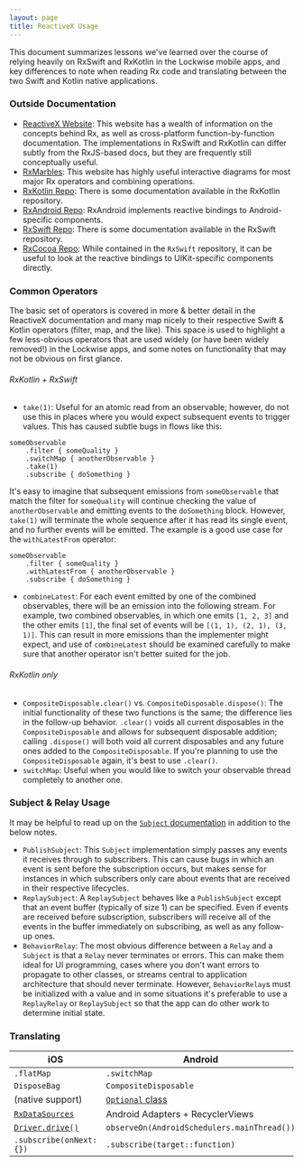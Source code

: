 ```yaml
---
layout: page
title: ReactiveX Usage
---
```


This document summarizes lessons we've learned over the course of relying heavily on RxSwift and RxKotlin in the Lockwise mobile apps, and key differences to note when reading Rx code and translating between the two Swift and Kotlin native applications.

### Outside Documentation

* [ReactiveX Website](http://www.reactivex.io): This website has a wealth of information on the concepts behind Rx, as well as cross-platform function-by-function documentation. The implementations in RxSwift and RxKotlin can differ subtly from the RxJS-based docs, but they are frequently still conceptually useful.
* [RxMarbles](https://rxmarbles.com/): This website has highly useful interactive diagrams for most major Rx operators and combining operations.
* [RxKotlin Repo](https://github.com/ReactiveX/RxKotlin): There is some documentation available in the RxKotlin repository.
* [RxAndroid Repo](https://github.com/ReactiveX/RxAndroid): RxAndroid implements reactive bindings to Android-specific components.
* [RxSwift Repo](https://github.com/ReactiveX/RxSwift): There is some documentation available in the RxSwift repository.
* [RxCocoa Repo](https://github.com/ReactiveX/RxSwift/tree/master/RxCocoa): While contained in the `RxSwift` repository, it can be useful to look at the reactive bindings to UIKit-specific components directly.

### Common Operators

The basic set of operators is covered in more & better detail in the ReactiveX documentation and many map nicely to their respective Swift & Kotlin operators (filter, map, and the like). This space is used to highlight a few less-obvious operators that are used widely (or have been widely removed!) in the Lockwise apps, and some notes on functionality that may not be obvious on first glance.

###### RxKotlin + RxSwift
* `take(1)`: Useful for an atomic read from an observable; however, do not use this in places where you would expect subsequent events to trigger values. This has caused subtle bugs in flows like this:
```
someObservable
    .filter { someQuality }
    .switchMap { anotherObservable }
    .take(1)
    .subscribe { doSomething }
```
It's easy to imagine that subsequent emissions from `someObservable` that match the filter for `someQuality` will continue checking the value of `anotherObservable` and emitting events to the `doSomething` block. However, `take(1)` will terminate the whole sequence after it has read its single event, and no further events will be emitted. The example is a good use case for the `withLatestFrom` operator:
```
someObservable
    .filter { someQuality }
    .withLatestFrom { anotherObservable }
    .subscribe { doSomething }
```
* `combineLatest`: For each event emitted by one of the combined observables, there will be an emission into the following stream. For example, two combined observables, in which one emits `[1, 2, 3]` and the other emits `[1]`, the final set of events will be `[(1, 1), (2, 1), (3, 1)]`. This can result in more emissions than the implementer might expect, and use of `combineLatest` should be examined carefully to make sure that another operator isn't better suited for the job.

###### RxKotlin only
* `CompositeDisposable.clear()` vs. `CompositeDisposable.dispose()`: The initial functionality of these two functions is the same; the difference lies in the follow-up behavior. `.clear()` voids all current disposables in the `CompositeDisposable` and allows for subsequent disposable addition; calling `.dispose()` will both void all current disposables and any future ones added to the `CompositeDisposable`. If you're planning to use the `CompositeDisposable` again, it's best to use `.clear()`.
* `switchMap`: Useful when you would like to switch your observable thread completely to another one.

### Subject & Relay Usage

It may be helpful to read up on the [`Subject` documentation](http://reactivex.io/documentation/subject.html) in addition to the below notes.

* `PublishSubject`: This `Subject` implementation simply passes any events it receives through to subscribers. This can cause bugs in which an event is sent before the subscription occurs, but makes sense for instances in which subscribers only care about events that are received in their respective lifecycles.
* `ReplaySubject`: A `ReplaySubject` behaves like a `PublishSubject` except that an event buffer (typically of size 1) can be specified. Even if events are received before subscription, subscribers will receive all of the events in the buffer immediately on subscribing, as well as any follow-up ones.
* `BehaviorRelay`: The most obvious difference between a `Relay` and a `Subject` is that a `Relay` never terminates or errors. This can make them ideal for UI programming, cases where you don't want errors to propagate to other classes, or streams central to application architecture that should never terminate. However, `BehaviorRelay`s must be initialized with a value and in some situations it's preferable to use a `ReplayRelay` or `ReplaySubject` so that the app can do other work to determine initial state.

### Translating

| iOS         | Android        |
|-----------------|-----------------|
| `.flatMap`      | `.switchMap`     |
| `DisposeBag`    | `CompositeDisposable` |
| (native support)| [`Optional` class](https://github.com/mozilla-lockwise/lockwise-android/blob/master/app/src/main/java/mozilla/lockbox/support/Optional.kt) |
| [`RxDataSources`](https://github.com/RxSwiftCommunity/RxDataSources) | Android Adapters + RecyclerViews|
| [`Driver.drive()`](https://github.com/ReactiveX/RxSwift/blob/master/Documentation/Traits.md#driver) | `observeOn(AndroidSchedulers.mainThread())` |
| `.subscribe(onNext: {})` | `.subscribe(target::function)` |
